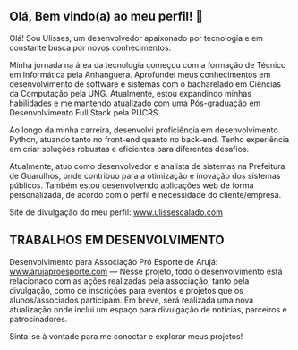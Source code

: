 ## Olá, Bem vindo(a) ao meu perfil! 👋

Olá! Sou Ulisses, um desenvolvedor apaixonado por tecnologia e em constante busca por novos conhecimentos.

Minha jornada na área da tecnologia começou com a formação de Técnico em Informática pela Anhanguera. Aprofundei meus conhecimentos em desenvolvimento de software e sistemas com o bacharelado em Ciências da Computação pela UNG. Atualmente, estou expandindo minhas habilidades e me mantendo atualizado com uma Pós-graduação em Desenvolvimento Full Stack pela PUCRS.

Ao longo da minha carreira, desenvolvi proficiência em desenvolvimento Python, atuando tanto no front-end quanto no back-end. Tenho experiência em criar soluções robustas e eficientes para diferentes desafios.

Atualmente, atuo como desenvolvedor e analista de sistemas na Prefeitura de Guarulhos, onde contribuo para a otimização e inovação dos sistemas públicos.
Também estou desenvolvendo aplicações web de forma personalizada, de acordo com o perfil e necessidade do cliente/empresa.

Site de divulgação do meu perfil: www.ulissescalado.com

## TRABALHOS EM DESENVOLVIMENTO
Desenvolvimento para Associação Pró Esporte de Arujá: www.arujaproesporte.com — Nesse projeto, todo o desenvolvimento está relacionado com as ações realizadas pela associação, tanto pela divulgação, como de inscrições para eventos e projetos que os alunos/associados
participam.
Em breve, será realizada uma nova atualização onde inclui um espaço para divulgação de notícias, parceiros e patrocinadores.


Sinta-se à vontade para me conectar e explorar meus projetos!

